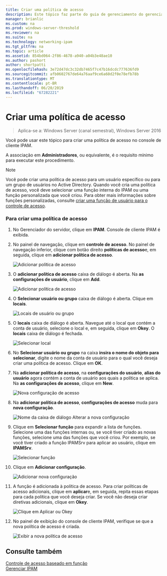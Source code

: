 ```yaml
---
title: Criar uma política de acesso
description: Este tópico faz parte do guia de gerenciamento do gerenciamento de endereço IP (IPAM) no Windows Server 2016.
manager: brianlic
ms.custom: na
ms.prod: windows-server-threshold
ms.reviewer: na
ms.suite: na
ms.technology: networking-ipam
ms.tgt_pltfrm: na
ms.topic: article
ms.assetid: 854bd064-2f86-4678-a940-a04b3e48ae10
ms.author: pashort
author: shortpatti
ms.openlocfilehash: 3e72d47dc3c32db7465f7c47b16dcdc777636fd9
ms.sourcegitcommit: afb0602767de64a76aaf9ce6a60d2f0e78efb78b
ms.translationtype: MT
ms.contentlocale: pt-BR
ms.lasthandoff: 06/20/2019
ms.locfileid: "67282221"
---
```

# <a name="create-an-access-policy"></a>Criar uma política de acesso

>Aplica-se a: Windows Server (canal semestral), Windows Server 2016

Você pode usar este tópico para criar uma política de acesso no console de cliente IPAM.  
  
A associação em **Administradores**, ou equivalente, é o requisito mínimo para executar este procedimento.  
  
> [!NOTE]  
> Você pode criar uma política de acesso para um usuário específico ou para um grupo de usuários no Active Directory. Quando você cria uma política de acesso, você deve selecionar uma função interna do IPAM ou uma função personalizada que você criou. Para obter mais informações sobre funções personalizadas, consulte [criar uma função de usuário para o controle de acesso](../../technologies/ipam/Create-a-User-Role-for-Access-Control.md).  
  
### <a name="to-create-an-access-policy"></a>Para criar uma política de acesso  
  
1.  No Gerenciador do servidor, clique em **IPAM**. Console de cliente IPAM é exibida.  
  
2.  No painel de navegação, clique em **controle de acesso**. No painel de navegação inferior, clique com botão direito **políticas de acesso**e, em seguida, clique em **adicionar política de acesso**.  
  
    ![Adicionar política de acesso](../../media/Create-an-Access-Policy/ipam_CreateAP_01.jpg)  
  
3.  O **adicionar política de acesso** caixa de diálogo é aberta. Na **as configurações de usuário**, clique em **Add**.  
  
    ![Adicionar política de acesso](../../media/Create-an-Access-Policy/ipam_CreateAP_02.jpg)  
  
4.  O **Selecionar usuário ou grupo** caixa de diálogo é aberta. Clique em **locais**.  
  
    ![Locais de usuário ou grupo](../../media/Create-an-Access-Policy/ipam_CreateAP_03.jpg)  
  
5.  O **locais** caixa de diálogo é aberta. Navegue até o local que contém a conta de usuário, selecione o local e, em seguida, clique em **Okey**. O **locais** caixa de diálogo é fechada.  
  
    ![Selecionar local](../../media/Create-an-Access-Policy/ipam_CreateAP_04.jpg)  
  
6.  No **Selecionar usuário ou grupo** na caixa **insira o nome do objeto para selecionar**, digite o nome da conta de usuário para o qual você deseja criar uma política de acesso. Clique em **OK**.  
  
7.  Na **adicionar política de acesso**, na **configurações do usuário**, **alias do usuário** agora contém a conta de usuário aos quais a política se aplica. Na **as configurações de acesso**, clique em **New**.  
  
    ![Nova configuração de acesso](../../media/Create-an-Access-Policy/ipam_CreateAP_05.jpg)  
  
8.  Na **adicionar política de acesso**, **configurações de acesso** muda para **nova configuração**.  
  
    ![Nome da caixa de diálogo Alterar a nova configuração](../../media/Create-an-Access-Policy/ipam_CreateAP_06.jpg)  
  
9. Clique em **Selecionar função** para expandir a lista de funções. Selecione uma das funções internas ou, se você tiver criado as novas funções, selecione uma das funções que você criou. Por exemplo, se você tiver criado a função IPAMSrv para aplicar ao usuário, clique em **IPAMSrv**.  
  
    ![Selecionar função](../../media/Create-an-Access-Policy/ipam_CreateAP_07.jpg)  
  
10. Clique em **Adicionar configuração**.  
  
    ![Adicionar nova configuração](../../media/Create-an-Access-Policy/ipam_CreateAP_08.jpg)  
  
11. A função é adicionada à política de acesso. Para criar políticas de acesso adicionais, clique em **aplicar**e, em seguida, repita essas etapas para cada política que você deseja criar. Se você não deseja criar diretivas adicionais, clique em **Okey**.  
  
    ![Clique em Aplicar ou Okey](../../media/Create-an-Access-Policy/ipam_CreateAP_09.jpg)  
  
12. No painel de exibição do console de cliente IPAM, verifique se que a nova política de acesso é criada.  
  
    ![Exibir a nova política de acesso](../../media/Create-an-Access-Policy/ipam_CreateAP_09a.jpg)  
  
## <a name="see-also"></a>Consulte também  
[Controle de acesso baseado em função](Role-based-Access-Control.md)  
[Gerenciar IPAM](Manage-IPAM.md)  
  


